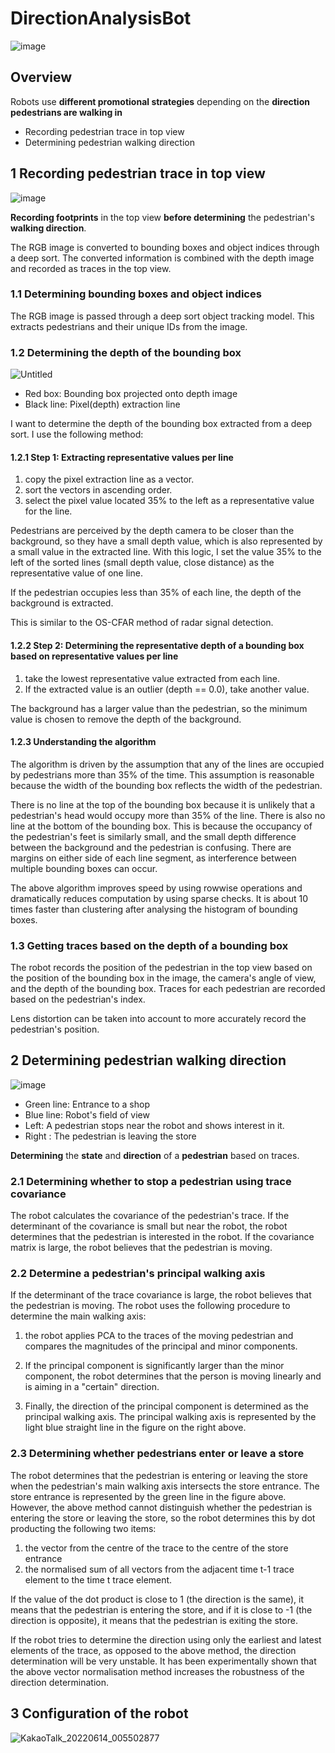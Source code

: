 # DirectionAnalysisBot
![image](https://github.com/ChoiSeongHo-h/DirectionAnalysisBot/assets/72921481/12f3f7d3-a45f-432b-a115-7f2f04be2e69)
## Overview
Robots use **different promotional strategies** depending on the **direction pedestrians are walking in**
- Recording pedestrian trace in top view
- Determining pedestrian walking direction 

## 1 Recording pedestrian trace in top view
![image](https://github.com/ChoiSeongHo-h/DirectionAnalysisBot/assets/72921481/7e4cec5d-264b-41c9-a7ed-64ad37ed86ab)

**Recording footprints** in the top view **before determining** the pedestrian's **walking direction**.

The RGB image is converted to bounding boxes and object indices through a deep sort. The converted information is combined with the depth image and recorded as traces in the top view.

### 1.1 Determining bounding boxes and object indices 
The RGB image is passed through a deep sort object tracking model. This extracts pedestrians and their unique IDs from the image. 

### 1.2 Determining the depth of the bounding box
![Untitled](https://user-images.githubusercontent.com/72921481/146730922-8b5d0a05-e7e7-4c50-a948-526c65690e01.png)

- Red box: Bounding box projected onto depth image
- Black line: Pixel(depth) extraction line
  
I want to determine the depth of the bounding box extracted from a deep sort. I use the following method:
#### 1.2.1 Step 1: Extracting representative values per line 
1. copy the pixel extraction line as a vector.
2. sort the vectors in ascending order.
3. select the pixel value located 35% to the left as a representative value for the line.

Pedestrians are perceived by the depth camera to be closer than the background, so they have a small depth value, which is also represented by a small value in the extracted line. With this logic, I set the value 35% to the left of the sorted lines (small depth value, close distance) as the representative value of one line.

If the pedestrian occupies less than 35% of each line, the depth of the background is extracted. 

This is similar to the OS-CFAR method of radar signal detection. 

#### 1.2.2 Step 2: Determining the representative depth of a bounding box based on representative values per line
1. take the lowest representative value extracted from each line.
2. If the extracted value is an outlier (depth == 0.0), take another value.

The background has a larger value than the pedestrian, so the minimum value is chosen to remove the depth of the background.

#### 1.2.3 Understanding the algorithm
The algorithm is driven by the assumption that any of the lines are occupied by pedestrians more than 35% of the time. This assumption is reasonable because the width of the bounding box reflects the width of the pedestrian. 

There is no line at the top of the bounding box because it is unlikely that a pedestrian's head would occupy more than 35% of the line. There is also no line at the bottom of the bounding box. This is because the occupancy of the pedestrian's feet is similarly small, and the small depth difference between the background and the pedestrian is confusing.  There are margins on either side of each line segment, as interference between multiple bounding boxes can occur.

The above algorithm improves speed by using rowwise operations and dramatically reduces computation by using sparse checks. It is about 10 times faster than clustering after analysing the histogram of bounding boxes.

### 1.3 Getting traces based on the depth of a bounding box
The robot records the position of the pedestrian in the top view based on the position of the bounding box in the image, the camera's angle of view, and the depth of the bounding box. Traces for each pedestrian are recorded based on the pedestrian's index.

Lens distortion can be taken into account to more accurately record the pedestrian's position.


## 2 Determining pedestrian walking direction
![image](https://github.com/ChoiSeongHo-h/DirectionAnalysisBot/assets/72921481/b69e429f-91d1-41c5-ba14-5d7c2fb5855a)
- Green line: Entrance to a shop
- Blue line: Robot's field of view
- Left: A pedestrian stops near the robot and shows interest in it.
- Right : The pedestrian is leaving the store

**Determining** the **state** and **direction** of a **pedestrian** based on traces.

### 2.1 Determining whether to stop a pedestrian using trace covariance  
The robot calculates the covariance of the pedestrian's trace. If the determinant of the covariance is small but near the robot, the robot determines that the pedestrian is interested in the robot. If the covariance matrix is large, the robot believes that the pedestrian is moving.

### 2.2 Determine a pedestrian's principal walking axis  
If the determinant of the trace covariance is large, the robot believes that the pedestrian is moving.
The robot uses the following procedure to determine the main walking axis:
1. the robot applies PCA to the traces of the moving pedestrian and compares the magnitudes of the principal and minor components.

2. If the principal component is significantly larger than the minor component, the robot determines that the person is moving linearly and is aiming in a "certain" direction. 

3. Finally, the direction of the principal component is determined as the principal walking axis. The principal walking axis is represented by the light blue straight line in the figure on the right above. 

### 2.3 Determining whether pedestrians enter or leave a store 
The robot determines that the pedestrian is entering or leaving the store when the pedestrian's main walking axis intersects the store entrance.
The store entrance is represented by the green line in the figure above. 
However, the above method cannot distinguish whether the pedestrian is entering the store or leaving the store, so the robot determines this by dot producting the following two items:
1. the vector from the centre of the trace to the centre of the store entrance
2. the normalised sum of all vectors from the adjacent time t-1 trace element to the time t trace element.

If the value of the dot product is close to 1 (the direction is the same), it means that the pedestrian is entering the store, and if it is close to -1 (the direction is opposite), it means that the pedestrian is exiting the store.

If the robot tries to determine the direction using only the earliest and latest elements of the trace, as opposed to the above method, the direction determination will be very unstable. It has been experimentally shown that the above vector normalisation method increases the robustness of the direction determination.

## 3 Configuration of the robot 

![KakaoTalk_20220614_005502877](https://user-images.githubusercontent.com/72921481/173395129-4c056026-3d36-449c-82f0-d642726eeaef.png)

